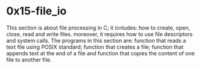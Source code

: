 # 0x15-file_io

This section is about file processing in C; it icnludes: how to create, open, close, read and write files. moreover, it requires how to use file descriptors and system calls. The programs in this section are: function that reads a text file using POSIX standard; function that creates a file; function that appends text at the end of a file and function that copies the content of one file to another file.